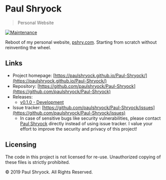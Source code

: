 # Paul Shryock
> Personal Website

[![Maintenance](https://img.shields.io/badge/Maintained%3F-yes-green.svg)](https://GitHub.com/paulshryock/Paul-Shryock/graphs/commit-activity)

Reboot of my personal website, [pshry.com](https://pshry.com/). Starting from scratch without reinventing the wheel.

## Links

- Project homepage: [https://paulshryock.github.io/Paul-Shryock/](https://paulshryock.github.io/Paul-Shryock/)
- Repository: [https://github.com/paulshryock/Paul-Shryock](https://github.com/paulshryock/Paul-Shryock)
- Releases:
	- [v0.1.0 - Development](https://github.com/paulshryock/Paul-Shryock/releases/tag/v0.1.0)
- Issue tracker: [https://github.com/paulshryock/Paul-Shryock/issues](https://github.com/paulshryock/Paul-Shryock/issues)
  - In case of sensitive bugs like security vulnerabilities, please contact [Paul Shryock](mailto:paul@pshry.com) directly instead of using issue tracker. I value your effort
    to improve the security and privacy of this project!

## Licensing

The code in this project is not licensed for re-use. Unauthorized copying of these files is strictly prohibited.

&copy; 2019 Paul Shryock. All Rights Reserved.